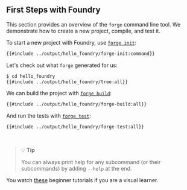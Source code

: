 ## First Steps with Foundry

This section provides an overview of the `forge` command line tool. We demonstrate how to create a new project, compile, and test it.

To start a new project with Foundry, use [`forge init`](../reference/forge/forge-init.md):

```sh
{{#include ../output/hello_foundry/forge-init:command}}
```

Let's check out what `forge` generated for us:

```sh
$ cd hello_foundry
{{#include ../output/hello_foundry/tree:all}}
```

We can build the project with [`forge build`](../reference/forge/forge-build.md):

```sh
{{#include ../output/hello_foundry/forge-build:all}}
```

And run the tests with [`forge test`](../reference/forge/forge-test.md):

```sh
{{#include ../output/hello_foundry/forge-test:all}}
```
<br>

> 💡 **Tip**
> 
> You can always print help for any subcommand (or their subcommands) by adding `--help` at the end.

You watch [these](../tutorials/learn-foundry.md) beginner tutorials if you are a visual learner.